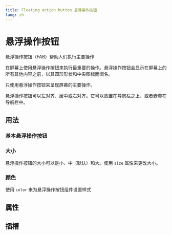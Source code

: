 ```yaml
---
title: Floating action button 悬浮操作按钮
lang: zh
---
```


<script setup lang="ts">
  import props from "../../../example/fab/description/zh-props.ts";
  import slots from "../../../example/button/description/zh-slots.ts";
</script>

# 悬浮操作按钮

悬浮操作按钮（FAB）帮助人们执行主要操作

在屏幕上使用悬浮操作按钮来执行最重要的操作。悬浮操作按钮会显示在屏幕上的所有其他内容之前，以其圆形形状和中央图标而闻名。

只使用悬浮操作按钮来呈现屏幕的主要操作。

悬浮操作按钮可以左对齐、居中或右对齐。它可以放置在导航栏之上，或者嵌套在导航栏中。

## 用法

### 基本悬浮操作按钮

<demo src="../../../example/fab/basic.vue" preview="[7-14]" />

### 大小

悬浮操作按钮的大小可以是小、中（默认）和大。使用 `size` 属性来更改大小。
<demo src="../../../example/fab/size.vue" preview="[6-14]" />

### 颜色

使用 `color` 来为悬浮操作按钮组件设置样式
<demo src="../../../example/fab/color.vue" preview="[7-16]" />


## 属性

<table-block type="propsEn" :data="props" />


## 插槽

<table-block type="slotsEn" :data="slots" />

